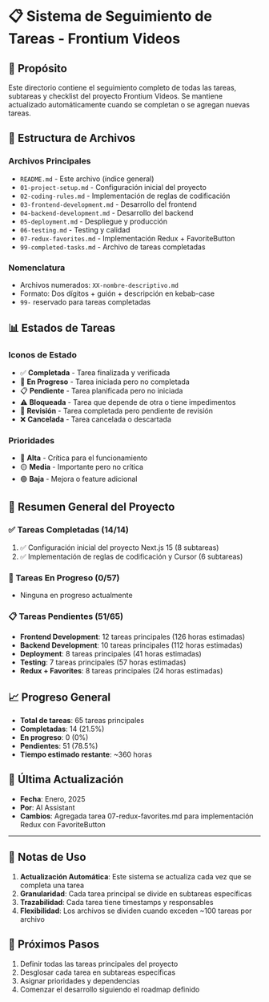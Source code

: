 # 📋 Sistema de Seguimiento de Tareas - Frontium Videos

## 🎯 Propósito

Este directorio contiene el seguimiento completo de todas las tareas, subtareas y checklist del proyecto Frontium Videos. Se mantiene actualizado automáticamente cuando se completan o se agregan nuevas tareas.

## 📁 Estructura de Archivos

### Archivos Principales
- `README.md` - Este archivo (índice general)
- `01-project-setup.md` - Configuración inicial del proyecto
- `02-coding-rules.md` - Implementación de reglas de codificación
- `03-frontend-development.md` - Desarrollo del frontend
- `04-backend-development.md` - Desarrollo del backend
- `05-deployment.md` - Despliegue y producción
- `06-testing.md` - Testing y calidad
- `07-redux-favorites.md` - Implementación Redux + FavoriteButton
- `99-completed-tasks.md` - Archivo de tareas completadas

### Nomenclatura
- Archivos numerados: `XX-nombre-descriptivo.md`
- Formato: Dos dígitos + guión + descripción en kebab-case
- `99-` reservado para tareas completadas

## 📊 Estados de Tareas

### Iconos de Estado
- ✅ **Completada** - Tarea finalizada y verificada
- 🚧 **En Progreso** - Tarea iniciada pero no completada
- 📋 **Pendiente** - Tarea planificada pero no iniciada
- ⚠️ **Bloqueada** - Tarea que depende de otra o tiene impedimentos
- 🔄 **Revisión** - Tarea completada pero pendiente de revisión
- ❌ **Cancelada** - Tarea cancelada o descartada

### Prioridades
- 🔴 **Alta** - Crítica para el funcionamiento
- 🟡 **Media** - Importante pero no crítica
- 🟢 **Baja** - Mejora o feature adicional

## 🎯 Resumen General del Proyecto

### ✅ Tareas Completadas (14/14)
1. ✅ Configuración inicial del proyecto Next.js 15 (8 subtareas)
2. ✅ Implementación de reglas de codificación y Cursor (6 subtareas)

### 🚧 Tareas En Progreso (0/57)
- Ninguna en progreso actualmente

### 📋 Tareas Pendientes (51/65)
- **Frontend Development**: 12 tareas principales (126 horas estimadas)
- **Backend Development**: 10 tareas principales (112 horas estimadas)
- **Deployment**: 8 tareas principales (41 horas estimadas)
- **Testing**: 7 tareas principales (57 horas estimadas)
- **Redux + Favorites**: 8 tareas principales (24 horas estimadas)

## 📈 Progreso General
- **Total de tareas**: 65 tareas principales
- **Completadas**: 14 (21.5%)
- **En progreso**: 0 (0%)
- **Pendientes**: 51 (78.5%)
- **Tiempo estimado restante**: ~360 horas

## 🔄 Última Actualización
- **Fecha**: Enero, 2025
- **Por**: AI Assistant
- **Cambios**: Agregada tarea 07-redux-favorites.md para implementación Redux con FavoriteButton

---

## 📝 Notas de Uso

1. **Actualización Automática**: Este sistema se actualiza cada vez que se completa una tarea
2. **Granularidad**: Cada tarea principal se divide en subtareas específicas
3. **Trazabilidad**: Cada tarea tiene timestamps y responsables
4. **Flexibilidad**: Los archivos se dividen cuando exceden ~100 tareas por archivo

## 🎯 Próximos Pasos

1. Definir todas las tareas principales del proyecto
2. Desglosar cada tarea en subtareas específicas
3. Asignar prioridades y dependencias
4. Comenzar el desarrollo siguiendo el roadmap definido 